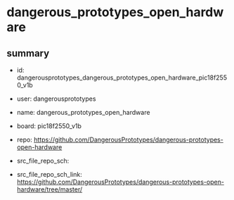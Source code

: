 # dangerous_prototypes_open_hardware
 
## summary 
* id: dangerousprototypes_dangerous_prototypes_open_hardware_pic18f2550_v1b
* user: dangerousprototypes
* name: dangerous_prototypes_open_hardware
* board: pic18f2550_v1b
* repo: https://github.com/DangerousPrototypes/dangerous-prototypes-open-hardware



* src_file_repo_sch: 
* src_file_repo_sch_link: https://github.com/DangerousPrototypes/dangerous-prototypes-open-hardware/tree/master/






